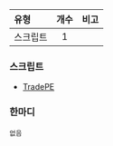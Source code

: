 | 유형 | 개수 | 비고 |
| :-- | :--: | :--: |
| 스크립트 | 1 | |

### 스크립트
- [TradePE](https://github.com/if-Team/ModPE-Scripts/tree/master/TradePE)

### 한마디
```
없음
```